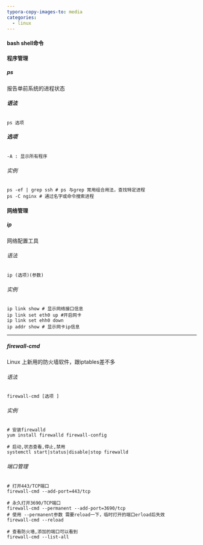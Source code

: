 ```yaml
---
typora-copy-images-to: media
categories:
  - linux
---
```


#### bash shell命令

#### 程序管理

##### ps

报告单前系统的进程状态

###### **语法**

```
ps 选项
```

###### **选项**

```shell
-A : 显示所有程序
```

###### 实例

```shell
ps -ef | grep ssh # ps 与grep 常用组合用法，查找特定进程
ps -C nginx # 通过名字或命令搜索进程
```

#### 网络管理

##### ip

网络配置工具 

###### 语法

```shell
ip (选项)(参数)
```

###### 实例

```shell
ip link show # 显示网络接口信息
ip link set eth0 up #开启网卡
ip link set ehh0 down
ip addr show # 显示网卡ip信息
```

***

##### firewall-cmd  

Linux 上新用的防火墙软件，跟iptables差不多

###### 语法

```shell
firewall-cmd [选项 ]
```

###### 实例

```shell
# 安装firewalld
yum install firewalld firewall-config

# 启动,状态查看,停止,禁用
systemctl start|status|disable|stop firewalld 

```



###### 端口管理

```shell
# 打开443/TCP端口
firewall-cmd --add-port=443/tcp

# 永久打开3690/TCP端口
firewall-cmd --permanent --add-port=3690/tcp
# 使用 --permanent参数 需要reload一下，临时打开的端口erload后失效
firewall-cmd --reload

# 查看防火墙,添加的端口可以看到
firewall-cmd --list-all
```

 


